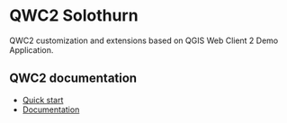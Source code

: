 QWC2 Solothurn
==============

QWC2 customization and extensions based on QGIS Web Client 2 Demo Application.

## QWC2 documentation

* [Quick start](https://github.com/qgis/qwc2-demo-app/blob/master/doc/QWC2_Documentation.md#quick-start)
* [Documentation](https://github.com/qgis/qwc2-demo-app/blob/master/doc/QWC2_Documentation.md)
